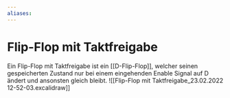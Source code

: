 ```yaml
---
aliases: 
---
```

# Flip-Flop mit Taktfreigabe
Ein Flip-Flop mit Taktfreigabe ist ein [[D-Flip-Flop]], welcher seinen gespeicherten Zustand nur bei einem eingehenden Enable Signal auf D ändert und ansonsten gleich bleibt.
![[Flip-Flop mit Taktfreigabe_23.02.2022 12-52-03.excalidraw]]